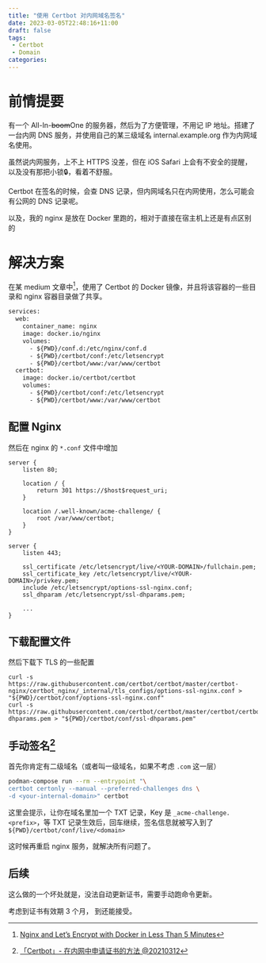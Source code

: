 ```yaml
---
title: "使用 Certbot 对内网域名签名"
date: 2023-03-05T22:48:16+11:00
draft: false
tags:
 - Certbot
 - Domain
categories:
---
```


# 前情提要

有一个 All-In-~~boom~~One 的服务器，然后为了方便管理，不用记 IP 地址。搭建了一台内网 DNS 服务，并使用自己的某三级域名 internal.example.org 作为内网域名使用。

虽然说内网服务，上不上 HTTPS 没差，但在 iOS Safari 上会有不安全的提醒，以及没有那把小锁🔒，看着不舒服。

Certbot 在签名的时候，会查 DNS 记录，但内网域名只在内网使用，怎么可能会有公网的 DNS 记录呢。

以及，我的 nginx 是放在 Docker 里跑的，相对于直接在宿主机上还是有点区别的

# 解决方案

在某 medium 文章中[^1]，使用了 Certbot 的 Docker 镜像，并且将该容器的一些目录和 nginx 容器目录做了共享。

```Dockerfile
services:
  web:
    container_name: nginx
    image: docker.io/nginx
    volumes:
      - ${PWD}/conf.d:/etc/nginx/conf.d
      - ${PWD}/certbot/conf:/etc/letsencrypt
      - ${PWD}/certbot/www:/var/www/certbot
  certbot:
    image: docker.io/certbot/certbot
    volumes:
      - ${PWD}/certbot/conf:/etc/letsencrypt
      - ${PWD}/certbot/www:/var/www/certbot
```

## 配置 Nginx

然后在 nginx 的 `*.conf` 文件中增加

```
server {
    listen 80;

    location / {
        return 301 https://$host$request_uri;
    }

    location /.well-known/acme-challenge/ {
        root /var/www/certbot;
    }
}

server {
    listen 443;

    ssl_certificate /etc/letsencrypt/live/<YOUR-DOMAIN>/fullchain.pem;
    ssl_certificate_key /etc/letsencrypt/live/<YOUR-DOMAIN>/privkey.pem;
    include /etc/letsencrypt/options-ssl-nginx.conf;
    ssl_dhparam /etc/letsencrypt/ssl-dhparams.pem;

    ...
}

```

## 下载配置文件

然后下载下 TLS 的一些配置

```
curl -s https://raw.githubusercontent.com/certbot/certbot/master/certbot-nginx/certbot_nginx/_internal/tls_configs/options-ssl-nginx.conf > "${PWD}/certbot/conf/options-ssl-nginx.conf"
curl -s https://raw.githubusercontent.com/certbot/certbot/master/certbot/certbot/ssl-dhparams.pem > "${PWD}/certbot/conf/ssl-dhparams.pem"
```

## 手动签名[^2]

首先你肯定有二级域名（或者叫一级域名，如果不考虑 `.com` 这一层）

```sh
podman-compose run --rm --entrypoint "\
certbot certonly --manual --preferred-challenges dns \
-d <your-internal-domain>" certbot
```

这里会提示，让你在域名里加一个 TXT 记录，Key 是 `_acme-challenge.<prefix>`，等 TXT 记录生效后，回车继续，签名信息就被写入到了 `${PWD}/certbot/conf/live/<domain>`

这时候再重启 nginx 服务，就解决所有问题了。

## 后续

这么做的一个坏处就是，没法自动更新证书，需要手动跑命令更新。

考虑到证书有效期 3 个月， 到还能接受。

[^1]: [Nginx and Let’s Encrypt with Docker in Less Than 5 Minutes](https://pentacent.medium.com/nginx-and-lets-encrypt-with-docker-in-less-than-5-minutes-b4b8a60d3a71)
[^2]: [「Certbot」- 在内网中申请证书的方法 @20210312](https://www.cnblogs.com/k4nz/p/14523264.html)